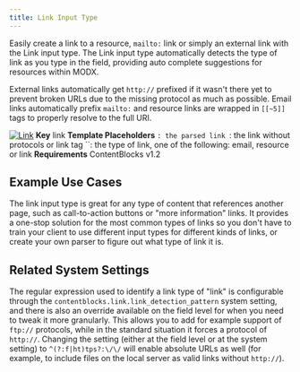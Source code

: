 ```yaml
---
title: Link Input Type
---
```


Easily create a link to a resource, `mailto:` link or simply an external link with the Link input type. The Link input type automatically detects the type of link as you type in the field, providing auto complete suggestions for resources within MODX.  

 External links automatically get `http://` prefixed if it wasn't there yet to prevent broken URLs due to the missing protocol as much as possible. Email links automatically prefix `mailto:` and resource links are wrapped in `[[~5]]` tags to properly resolve to the full URI.

 

  [ ![Link](https://assets.modmore.com/assets/uploads/images/Editing_All_Inputs_MODX_Revolution_1.png)](https://assets.modmore.com/assets/uploads/images/Editing_All_Inputs_MODX_Revolution_1.png)  **Key** link **Template Placeholders** ``: the parsed link ``: the link without protocols or link tag ``: the type of link, one of the following: email, resource or link **Requirements** ContentBlocks v1.2 

 

## Example Use Cases

The link input type is great for any type of content that references another page, such as call-to-action buttons or "more information" links. It provides a one-stop solution for the most common types of links so you don't have to train your client to use different input types for different kinds of links, or create your own parser to figure out what type of link it is.

## Related System Settings

 The regular expression used to identify a link type of "link" is configurable through the `contentblocks.link.link_detection_pattern` system setting, and there is also an override available on the field level for when you need to tweak it more granularly. This allows you to add for example support of `ftp://` protocols, while in the standard situation it forces a protocol of `http://`. Changing the setting (either at the field level or at the system setting) to `^(?:f|ht)tps?:\/\/` will enable absolute URLs as well (for example, to include files on the local server as valid links without `http://`).